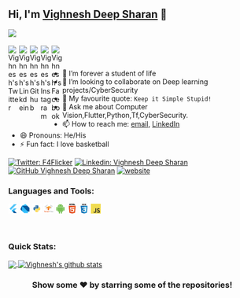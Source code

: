 ## Hi, I'm [Vighnesh Deep Sharan](https://vighnesh-responsive.netlify.app/) 👋

![](https://komarev.com/ghpvc/?username=vighneshdeepweb)

<a href="https://twitter.com/F4Flicker">
  <img align="left" alt="Vighnesh's Twitter" width="22px" src="https://cdn.jsdelivr.net/npm/simple-icons@v3/icons/twitter.svg" />
</a>
<a href="https://www.linkedin.com/in/vighnesh-deep-202001">
  <img align="left" alt="Vighnesh's Linkdein" width="22px" src="https://cdn.jsdelivr.net/npm/simple-icons@v3/icons/linkedin.svg" />
</a>
<a href="https://github.com/vighneshdeepweb">
  <img align="left" alt="Vighnesh's Github" width="22px" src="https://cdn.jsdelivr.net/npm/simple-icons@v3/icons/github.svg" />
</a>
<a href="https://www.instagram.com/f4.vighnesh">
  <img align="left" alt="Vighnesh's Instagram" width="22px" src="https://cdn.jsdelivr.net/npm/simple-icons@v3/icons/instagram.svg" />
</a>
<a href="https://www.facebook.com/Vighneshdeep">
  <img align="left" alt="Vighnesh's Facebook" width="22px" src="https://cdn.jsdelivr.net/npm/simple-icons@v3/icons/facebook.svg" />
</a>

<br/>
<br/>


- 🌱 I’m forever a student of life
- 👯 I’m looking to collaborate on Deep learning projects/CyberSecurity
- 🤔 My favourite quote: `Keep it Simple Stupid!`
- 💬 Ask me about Computer Vision,Flutter,Python,Tf,CyberSecurity.
- 📫 How to reach me: [email](mailto:vighneshdeepsharan2002@gmail.com), [LinkedIn](https://www.linkedin.com/in/vighnesh-deep-202001)
- 😄 Pronouns: He/His
- ⚡ Fun fact: I love basketball

[![Twitter: F4Flicker](https://img.shields.io/twitter/follow/F4Flicker?style=social)](https://twitter.com/F4Flicker)
[![Linkedin: Vighnesh Deep Sharan](https://img.shields.io/badge/-Vighnesh_Deep-blue?style=flat-square&logo=Linkedin&logoColor=white&link=https://www.linkedin.com/in/vighnesh-deep-202001/)](https://www.linkedin.com/in/vighnesh-deep-202001/)
[![GitHub Vighnesh Deep Sharan](https://img.shields.io/github/followers/vighneshdeepweb?label=follow&style=social)](https://github.com/vighneshdeepweb)
[![website](https://img.shields.io/badge/PortfolioWebsite-website-2648ff?style=flat-square&logo=google-chrome)](https://vighnesh-responsive.netlify.app/)


### Languages and Tools:  

<code><img height="20" src="https://raw.githubusercontent.com/github/explore/80688e429a7d4ef2fca1e82350fe8e3517d3494d/topics/flutter/flutter.png"></code>
<code><img height="20" src="https://raw.githubusercontent.com/github/explore/80688e429a7d4ef2fca1e82350fe8e3517d3494d/topics/dart/dart.png"></code>
<code><img height="20" src="https://raw.githubusercontent.com/github/explore/80688e429a7d4ef2fca1e82350fe8e3517d3494d/topics/python/python.png"></code>
<code><img height="20" src="https://raw.githubusercontent.com/github/explore/80688e429a7d4ef2fca1e82350fe8e3517d3494d/topics/tensorflow/tensorflow.png"></code>
<code><img height="20" src="https://raw.githubusercontent.com/github/explore/80688e429a7d4ef2fca1e82350fe8e3517d3494d/topics/android/android.png"></code>
<code><img height="20" src="https://raw.githubusercontent.com/github/explore/80688e429a7d4ef2fca1e82350fe8e3517d3494d/topics/html/html.png"></code>
<code><img height="20" src="https://raw.githubusercontent.com/github/explore/80688e429a7d4ef2fca1e82350fe8e3517d3494d/topics/css/css.png"></code>
<code><img height="20" src="https://raw.githubusercontent.com/github/explore/80688e429a7d4ef2fca1e82350fe8e3517d3494d/topics/javascript/javascript.png"></code>


<br/>

### Quick Stats:

<a href="https://github.com/vighneshdeepweb">
  <img align="center" src="https://github-readme-stats.vercel.app/api/top-langs/?username=vighneshdeepweb&theme=dark&hide=TCL" />
</a>

<a href="https://github.com/vighneshdeepweb">
  <img align="center" src="https://github-readme-stats.vercel.app/api?username=vighneshdeepweb&show_icons=true&theme=tokyonight&count_private=true&line_height=33" alt="Vighnesh's github stats"/>
</a>

<div align="center">

### Show some ❤️ by starring some of the repositories!

</div>

